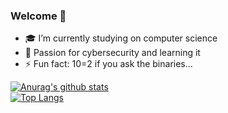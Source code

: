 ### Welcome 👋

- 🎓 I’m currently studying on computer science
- 🌱 Passion for cybersecurity and learning it
- ⚡ Fun fact: 10=2 if you ask the binaries... 


[![Anurag's github stats](https://github-readme-stats.vercel.app/api?username=Ectario&theme=gruvbox)](https://github.com/Ectario/github-readme-stats)  
[![Top Langs](https://github-readme-stats.vercel.app/api/top-langs/?username=Ectario&layout=compact&theme=gruvbox)](https://github.com/Ectario/github-readme-stats)

